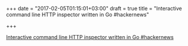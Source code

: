 +++
date = "2017-02-05T01:15:01+03:00"
draft = true
title = "Interactive command line HTTP inspector written in Go  #hackernews"

+++

<p><a href="https://t.co/uWS0hB2kLv">Interactive command line HTTP inspector written in Go  #hackernews</a></p>
